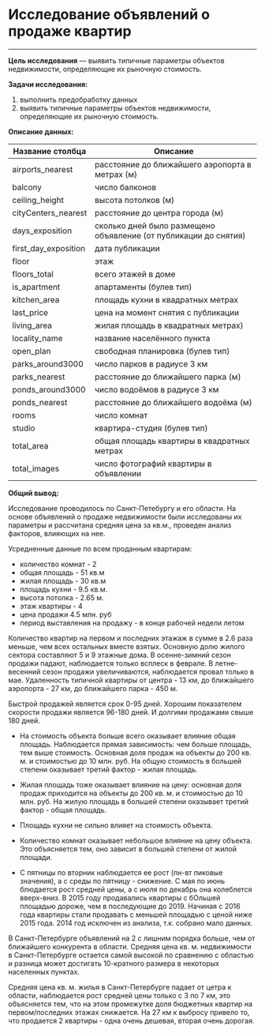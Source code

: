 # Исследование объявлений о продаже квартир
--- 
**Цель исследования** — выявить типичные параметры объектов недвижимости, определяющие их рыночную стоимость.

**Задачи исследования:**

1. выполнить предобработку данных
2. выявить типичные параметры объектов недвижимости, определяющие их рыночную стоимость.

**Описание данных:**

|Название столбца|Описание|
| ----------- | ----------- |
|airports_nearest|расстояние до ближайшего аэропорта в метрах (м)|
|balcony|число балконов|
|ceiling_height|высота потолков (м)|
|cityCenters_nearest|расстояние до центра города (м)|
|days_exposition|сколько дней было размещено объявление (от публикации до снятия)|
|first_day_exposition|дата публикации|
|floor|этаж|
|floors_total|всего этажей в доме|
|is_apartment|апартаменты (булев тип)|
|kitchen_area|площадь кухни в квадратных метрах|
|last_price|цена на момент снятия с публикации|
|living_area|жилая площадь в квадратных метрах)|
|locality_name|название населённого пункта|
|open_plan|свободная планировка (булев тип)|
|parks_around3000|число парков в радиусе 3 км|
|parks_nearest|расстояние до ближайшего парка (м)|
|ponds_around3000|число водоёмов в радиусе 3 км|
|ponds_nearest|расстояние до ближайшего водоёма (м)|
|rooms|число комнат|
|studio|квартира-студия (булев тип)|
|total_area|общая площадь квартиры в квадратных метрах|
|total_images|число фотографий квартиры в объявлении|

**Общий вывод:**

Исследование проводилось по Санкт-Петебургу и его области. На основе объявлений о продаже недвижимости были исследованы их параметры и рассчитана средняя цена за кв.м., проведен анализ факторов, влияющих на нее.

Усредненные данные по всем проданным квартирам:
- количество комнат - 2
- общая площадь - 51 кв.м
- жилая площадь - 30 кв.м
- площадь кухни - 9.5 кв.м.
- высота потолка - 2.65 м.
- этаж квартиры - 4
- цена продажи 4.5 млн. руб
- период выставления на продажу - в конце рабочей недели летом

Количество квартир на первом и последних этажаж в сумме в 2.6 раза меньше, чем всех остальных вместе взятых.
Основную долю жилого сектора составляют 5 и 9 этажные дома. В осенне-зимний сезон продажи падают, наблюдается только всплеск в феврале. В летне-весенний сезон продажи увеличиваются, наблюдается провал только в мае. Удаленность типичной квартиры от центра - 13 км, до ближайшего аэропорта - 27 км, до ближайшего парка - 450 м.

Быстрой продажей является срок 0-95 дней. Хорошим показателем скорости продажи является 96-180 дней. И долгими продажами свыше 180 дней.

- На стоимость объекта больше всего оказывает влияние общая площадь. Наблюдается прямая зависимость: чем больше площадь, тем выше стоимость. Основная доля продаж на объекты до 200 кв. м. и стоимостью до 10 млн. руб. На общую стоимость в большей степени оказывает третий фактор - жилая площадь.

- Жилая площадь тоже оказывает влияние на цену: основная доля продаж приходится на объекты до 200 кв. м. и стоимостью до 10 млн. руб. На жилую площадь в большей степени оказывает третий фактор - общая площадь.

- Площадь кухни не сильно влияет на стоимость объекта.

- Количество комнат оказывает небольшое влияние на цену объекта. Это объясняется тем, оно зависит в большей степени от жилой площади.

- С пятницы по вторник наблюдается ее рост (пн-вт пиковые значения), а с среды по пятницу - снижение. С мая по июнь блюдается рост средней цены, а с июля по декабрь она колеблется вверх-вниз. В 2015 году продавались квартиры с бОльшей площадью дороже, чем в последующие до 2019. Начиная с 2016 года квартиры стали продавать с меньшей площадью с ценой ниже 2015 года. 2014 год исключен из анализа, т.к. собрано мало данных.

В Санкт-Петербурге объявлений на 2 с лишним порядка больше, чем от ближайшего конкурента в области. Средняя цена кв. м. недвижимости в Санкт-Петербурге остается самой высокой по сравнению с областью и разница может достигать 10-кратного размера в некоторых населенных пунктах.

Средняя цена кв. м. жилья в Санкт-Петербурге падает от цетра к области, наблюдается рост средней цены только с 3 по 7 км, это объясняется тем, что на этом промежутке доля бюджетных квартир на первом/последних этажах снижается. На 27 км к выбросу привело то, что продается 2 квартиры - одна очень дешевая, вторая очень дорогая.

